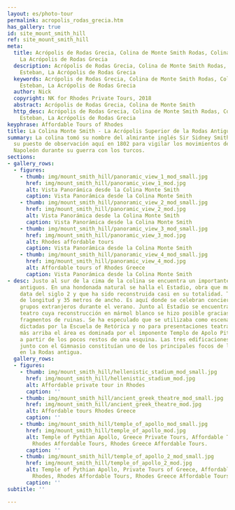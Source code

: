 ```yaml
---
layout: es/photo-tour
permalink: acropolis_rodas_grecia.htm
has_gallery: true
id: site_mount_smith_hill
ref: site_mount_smith_hill
meta:
  title: Acrópolis de Rodas Grecia, Colina de Monte Smith Rodas, Colina de San Esteban,
    La Acrópolis de Rodas Grecia
  description: Acrópolis de Rodas Grecia, Colina de Monte Smith Rodas, Colina de San
    Esteban, La Acrópolis de Rodas Grecia
  keywords: Acrópolis de Rodas Grecia, Colina de Monte Smith Rodas, Colina de San
    Esteban, La Acrópolis de Rodas Grecia
  author: Nick
  copyright: NK for Rhodes Private Tours, 2018
  abstract: Acrópolis de Rodas Grecia, Colina de Monte Smith
  http_desc: Acrópolis de Rodas Grecia, Colina de Monte Smith Rodas, Colina de San
    Esteban, La Acrópolis de Rodas Grecia
keyphrase: Affordable Tours of Rhodes
title: La Colina Monte Smith - La Acrópolis Superior de la Rodas Antigua
summary: La colina tomó su nombre del almirante inglés Sir Sidney Smith quien tuvo
  su puesto de observación aquí en 1802 para vigilar los movimientos de la flota de
  Napoleón durante su guerra con los turcos.
sections:
- gallery_rows:
  - figures:
    - thumb: img/mount_smith_hill/panoramic_view_1_mod_small.jpg
      href: img/mount_smith_hill/panoramic_view_1_mod.jpg
      alt: Vista Panorámica desde la Colina Monte Smith
      caption: Vista Panorámica desde la Colina Monte Smith
    - thumb: img/mount_smith_hill/panoramic_view_2_mod_small.jpg
      href: img/mount_smith_hill/panoramic_view_2_mod.jpg
      alt: Vista Panorámica desde la Colina Monte Smith
      caption: Vista Panorámica desde la Colina Monte Smith
    - thumb: img/mount_smith_hill/panoramic_view_3_mod_small.jpg
      href: img/mount_smith_hill/panoramic_view_3_mod.jpg
      alt: Rhodes affordable tours
      caption: Vista Panorámica desde la Colina Monte Smith
    - thumb: img/mount_smith_hill/panoramic_view_4_mod_small.jpg
      href: img/mount_smith_hill/panoramic_view_4_mod.jpg
      alt: Affordable tours of Rhodes Greece
      caption: Vista Panorámica desde la Colina Monte Smith
- desc: Justo al sur de la cima de la colina se encuentra un importante grupo de monumentos
    antiguos. En una hondonada natural se halla el Estadio, obra que muy probablemente
    data del siglo 2 y que ha sido reconstruida casi en su totalidad. Tiene 200 metros
    de longitud y 35 metros de ancho. Es aquí donde se celebran conciertos de importantes
    grupos extranjeros durante el verano. Junto al Estadio se encuentra un pequeño
    teatro cuya reconstrucción en mármol blanco se hizo posible gracias a los pocos
    fragmentos de ruinas. Se ha especulado que se utilizaba como escenario de clases
    dictadas por la Escuela de Retórica y no para presentaciones teatrales. Un poco
    más arriba el área es dominada por el imponente Templo de Apolo Pitio. Fue reconstruido
    a partir de los pocos restos de una esquina. Las tres edificaciones superiores
    junto con el Gimnasio constituían uno de los principales focos de la vida artística
    en la Rodas antigua.
  gallery_rows:
  - figures:
    - thumb: img/mount_smith_hill/hellenistic_stadium_mod_small.jpg
      href: img/mount_smith_hill/hellenistic_stadium_mod.jpg
      alt: Affordable private tour in Rhodes
      caption: ''
    - thumb: img/mount_smith_hill/ancient_greek_theatre_mod_small.jpg
      href: img/mount_smith_hill/ancient_greek_theatre_mod.jpg
      alt: Affordable tours Rhodes Greece
      caption: ''
    - thumb: img/mount_smith_hill/temple_of_apollo_mod_small.jpg
      href: img/mount_smith_hill/temple_of_apollo_mod.jpg
      alt: Temple of Pythian Apollo, Greece Private Tours, Affordable Tours of Rhodes,
        Rhodes Affordable Tours, Rhodes Greece Affordable Tours.
      caption: ''
    - thumb: img/mount_smith_hill/temple_of_apollo_2_mod_small.jpg
      href: img/mount_smith_hill/temple_of_apollo_2_mod.jpg
      alt: Temple of Pythian Apollo, Private Tours of Greece, Affordable Tours of
        Rhodes, Rhodes Affordable Tours, Rhodes Greece Affordable Tours.
      caption: ''
subtitle: ''

---
```

